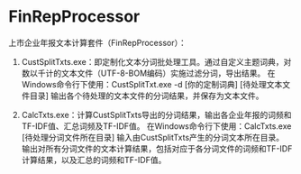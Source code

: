 # FinRepProcessor
上市企业年报文本计算套件（FinRepProcessor）： 

1. CustSplitTxts.exe：即定制化文本分词批处理工具。通过自定义主题词典，对数以千计的文本文件（UTF-8-BOM编码）实施过滤分词，导出结果。 
在Windows命令行下使用：CustSplitTxt.exe -d [你的定制词典] [待处理文本文件目录]
输出各个待处理的文本文件的分词结果，并保存为文本文件。

2. CalcTxts.exe：计算CustSplitTxts导出的分词结果，输出各企业年报的词频和TF-IDF值、汇总词频及TF-IDF值。
在Windows命令行下使用：CalcTxts.exe [待处理分词文件所在目录]
输入由CustSplitTxts产生的分词文本所在目录。
输出对所有分词文件的文本计算结果，包括对应于各分词文件的词频和TF-IDF计算结果，以及汇总的词频和TF-IDF值。
